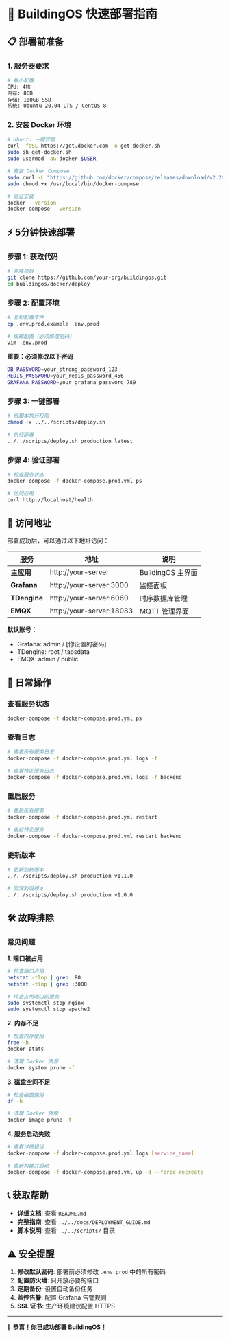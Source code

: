 # 🚀 BuildingOS 快速部署指南

## 📋 部署前准备

### 1. 服务器要求
```bash
# 最小配置
CPU: 4核
内存: 8GB
存储: 100GB SSD
系统: Ubuntu 20.04 LTS / CentOS 8
```

### 2. 安装 Docker 环境
```bash
# Ubuntu 一键安装
curl -fsSL https://get.docker.com -o get-docker.sh
sudo sh get-docker.sh
sudo usermod -aG docker $USER

# 安装 Docker Compose
sudo curl -L "https://github.com/docker/compose/releases/download/v2.20.0/docker-compose-$(uname -s)-$(uname -m)" -o /usr/local/bin/docker-compose
sudo chmod +x /usr/local/bin/docker-compose

# 验证安装
docker --version
docker-compose --version
```

## ⚡ 5分钟快速部署

### 步骤 1: 获取代码
```bash
# 克隆项目
git clone https://github.com/your-org/buildingos.git
cd buildingos/docker/deploy
```

### 步骤 2: 配置环境
```bash
# 复制配置文件
cp .env.prod.example .env.prod

# 编辑配置（必须修改密码）
vim .env.prod
```

**重要：必须修改以下密码**
```bash
DB_PASSWORD=your_strong_password_123
REDIS_PASSWORD=your_redis_password_456  
GRAFANA_PASSWORD=your_grafana_password_789
```

### 步骤 3: 一键部署
```bash
# 给脚本执行权限
chmod +x ../../scripts/deploy.sh

# 执行部署
../../scripts/deploy.sh production latest
```

### 步骤 4: 验证部署
```bash
# 检查服务状态
docker-compose -f docker-compose.prod.yml ps

# 访问应用
curl http://localhost/health
```

## 🎯 访问地址

部署成功后，可以通过以下地址访问：

| 服务 | 地址 | 说明 |
|------|------|------|
| **主应用** | http://your-server | BuildingOS 主界面 |
| **Grafana** | http://your-server:3000 | 监控面板 |
| **TDengine** | http://your-server:6060 | 时序数据库管理 |
| **EMQX** | http://your-server:18083 | MQTT 管理界面 |

**默认账号：**
- Grafana: admin / [你设置的密码]
- TDengine: root / taosdata
- EMQX: admin / public

## 🔄 日常操作

### 查看服务状态
```bash
docker-compose -f docker-compose.prod.yml ps
```

### 查看日志
```bash
# 查看所有服务日志
docker-compose -f docker-compose.prod.yml logs -f

# 查看特定服务日志
docker-compose -f docker-compose.prod.yml logs -f backend
```

### 重启服务
```bash
# 重启所有服务
docker-compose -f docker-compose.prod.yml restart

# 重启特定服务
docker-compose -f docker-compose.prod.yml restart backend
```

### 更新版本
```bash
# 更新到新版本
../../scripts/deploy.sh production v1.1.0

# 回滚到旧版本
../../scripts/deploy.sh production v1.0.0
```

## 🛠️ 故障排除

### 常见问题

**1. 端口被占用**
```bash
# 检查端口占用
netstat -tlnp | grep :80
netstat -tlnp | grep :3000

# 停止占用端口的服务
sudo systemctl stop nginx
sudo systemctl stop apache2
```

**2. 内存不足**
```bash
# 检查内存使用
free -h
docker stats

# 清理 Docker 资源
docker system prune -f
```

**3. 磁盘空间不足**
```bash
# 检查磁盘使用
df -h

# 清理 Docker 镜像
docker image prune -f
```

**4. 服务启动失败**
```bash
# 查看详细错误
docker-compose -f docker-compose.prod.yml logs [service_name]

# 重新构建并启动
docker-compose -f docker-compose.prod.yml up -d --force-recreate
```

## 📞 获取帮助

- **详细文档**: 查看 `README.md`
- **完整指南**: 查看 `../../docs/DEPLOYMENT_GUIDE.md`
- **脚本说明**: 查看 `../../scripts/` 目录

## ⚠️ 安全提醒

1. **修改默认密码**: 部署前必须修改 `.env.prod` 中的所有密码
2. **配置防火墙**: 只开放必要的端口
3. **定期备份**: 设置自动备份任务
4. **监控告警**: 配置 Grafana 告警规则
5. **SSL 证书**: 生产环境建议配置 HTTPS

---

🎉 **恭喜！你已成功部署 BuildingOS！**